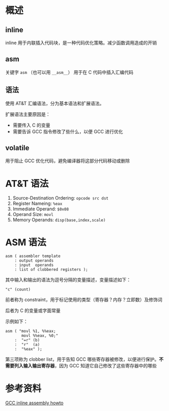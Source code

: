 # 概述

## inline

inline 用于内联插入代码块，是一种代码优化策略。减少函数调用造成的开销

## asm

关键字 `asm` （也可以用 `__asm__`） 用于在 C 代码中插入汇编代码

## 语法

使用 AT&T 汇编语法，分为基本语法和扩展语法。

扩展语法主要原因是：

* 需要传入 C 的变量
* 需要告诉 GCC 指令修改了些什么，以便 GCC 进行优化




## volatile

用于阻止 GCC 优化代码，避免编译器将这部分代码移动或删除

# AT&T 语法

1. Source-Destination Ordering: `opcode src dst`
2. Register Nameing: `%eax`
3. Immediate Operand: `$0x08`
4. Operand Size: `movl`
5. Memory Operands: `disp(base,index,scale)`

# ASM 语法

	asm ( assembler template
		: output operands
		: input  operands
		: list of clobbered registers );
		
其中输入和输出的语法为逗号分隔的变量描述，变量描述如下：

	"c" (count)
	
前者称为 constraint，用于标记使用的类型（寄存器？内存？立即数）及修饰词

后者为 C 的变量或字面常量

示例如下：

	asm ( "movl %1, %%eax;
	       movl %%eax, %0;"
	    :  "=r" (b)
		:  "r"  (a)
		:  "%eax" );

第三项称为 clobber list，用于告知 GCC 哪些寄存器被修改，以便进行保护。**不需要列入输入输出寄存器**，因为 GCC 知道它自己修改了这些寄存器中的哪些

# 参考资料

[GCC inline assembly howto](http://www.ibiblio.org/gferg/ldp/GCC-Inline-Assembly-HOWTO.html)
